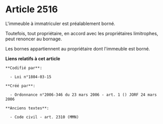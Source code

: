 # Article 2516

L'immeuble à immatriculer est préalablement borné.

Toutefois, tout propriétaire, en accord avec les propriétaires limitrophes, peut renoncer au bornage.

Les bornes appartiennent au propriétaire dont l'immeuble est borné.

**Liens relatifs à cet article**

	**Codifié par**:

	  - Loi n°1804-03-15

	**Créé par**:

	  - Ordonnance n°2006-346 du 23 mars 2006 - art. 1 () JORF 24 mars 2006

	**Anciens textes**:

	  - Code civil - art. 2310 (MMN)
